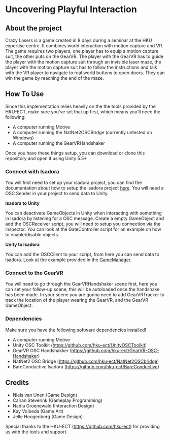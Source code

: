 # Uncovering Playful Interaction

## About the project
Crazy Lasers is a game created in 8 days during a seminar at the HKU expertise centre. It combines world interaction with motion capture and VR. The game requires two players, one player has to equip a motion capture suit, the other puts on the GearVR. The player with the GearVR has to guide the player with the motion capture suit through an invisible laser maze, the player with the motion capture suit has to follow the instructions and talk with the VR player to navigate to real world buttons to open doors. They can win the game by reaching the end of the maze.

## How To Use
Since this implementation relies heavily on the the tools provided by the HKU-ECT, make sure you've set that up first, which means you'll need the following:

* A computer running Motive
* A computer running the NatNet2OSCBridge (currently untested on Windows)
* A computer running the GearVRHandshaker

Once you have these things setup, you can download or clone this repository and open it using Unity 5.5+

### Connect with Isadora
You will first need to set up your isadora project, you can find the documentation about how to setup the isadora project [here](Isadora.md). You will need a OSC Sender in your project to send data to Unity.

__Isadora to Unity__

You can deactivate GameObjects in Unity when interacting with something in Isadora by listening for a OSC message. Create a empty GameObject and add the OSCReceiver script, you will need to setup you connection via the inspector. You can look at the GateController script for an example on how to enable/disable objects.

__Unity to Isadora__

You can add the OSCClient to your script, from here you can send data to Isadora. Look at the example provided in the [GameManager](Project/Assets/Scripts/Manager/GameManager.cs).

### Connect to the GearVR
You will need to go through the GearVRHandshaker scene first, here you can set your follow-up scene, this will be autoloaded once the handshake has been made. In your scene you are gonna need to add GearVRTracker to track the location of the player wearing the GearVR, and the GearVR GameObject.

### Dependencies
Make sure you have the following software dependencies installed!
* A computer running Motive
* Unity OSC Toolkit (https://github.com/hku-ect/UnityOSCToolkit)
* GearVR OSC Handshakker (https://github.com/hku-ect/GearVR-OSC-Handshaker)
* NatNet2 OSC Bridge (https://github.com/hku-ect/NatNet2OSCbridge)
* BareConductive Isadora (https://github.com/hku-ect/BareConductive)

## Credits
* Niels van Unen (Game Design)
* Cairan Steverink (Gameplay Programming)
* Nadia Groenewald (Interaction Design)
* Kay Volbeda (Game Art)
* Jelle Hoogenberg (Game Design)

Special thanks to the HKU-ECT (https://github.com/hku-ect) for providing us with the tools and support.
